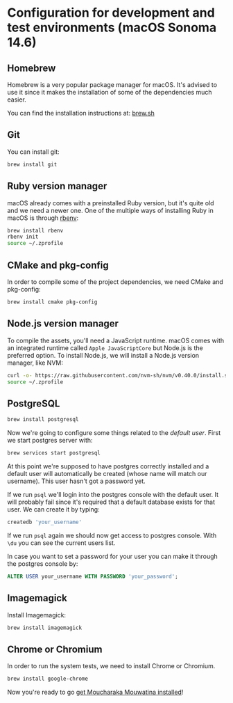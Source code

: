 # Configuration for development and test environments (macOS Sonoma 14.6)

## Homebrew

Homebrew is a very popular package manager for macOS. It's advised to use it since it makes the installation of some of the dependencies much easier.

You can find the installation instructions at: [brew.sh](http://brew.sh)

## Git

You can install git:

```bash
brew install git
```

## Ruby version manager

macOS already comes with a preinstalled Ruby version, but it's quite old and we need a newer one. One of the multiple ways of installing Ruby in macOS is through [rbenv](https://github.com/rbenv/rbenv):

```bash
brew install rbenv
rbenv init
source ~/.zprofile
```

## CMake and pkg-config

In order to compile some of the project dependencies, we need CMake and pkg-config:

```bash
brew install cmake pkg-config
```

## Node.js version manager

To compile the assets, you'll need a JavaScript runtime. macOS comes with an integrated runtime called `Apple JavaScriptCore` but Node.js is the preferred option. To install Node.js, we will install a Node.js version manager, like NVM:

```bash
curl -o- https://raw.githubusercontent.com/nvm-sh/nvm/v0.40.0/install.sh | bash
source ~/.zprofile
```

## PostgreSQL

```bash
brew install postgresql
```

Now we're going to configure some things related to the _default user_. First we start postgres server with:

```bash
brew services start postgresql
```

At this point we're supposed to have postgres correctly installed and a default user will automatically be created (whose name will match our username). This user hasn't got a password yet.

If we run `psql` we'll login into the postgres console with the default user. It will probably fail since it's required that a default database exists for that user. We can create it by typing:

```bash
createdb 'your_username'
```

If we run `psql` again we should now get access to postgres console. With `\du` you can see the current users list.

In case you want to set a password for your user you can make it through the postgres console by:

```sql
ALTER USER your_username WITH PASSWORD 'your_password';
```

## Imagemagick

Install Imagemagick:

```bash
brew install imagemagick
```

## Chrome or Chromium

In order to run the system tests, we need to install Chrome or Chromium.

```bash
brew install google-chrome
```

Now you're ready to go [get Moucharaka Mouwatina installed](local_installation.md)!
